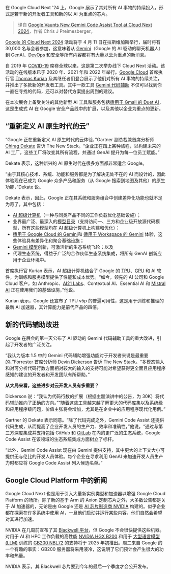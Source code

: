 
<!--
title: Cloud Next 2024上Google鼓吹新的Gemini代码辅助工具
cover: https://cdn.thenewstack.io/media/2024/04/babcfbd3-thomas-gcn-overview.jpg
-->

在 Google Cloud Next '24 上，Google 展示了其对所有 AI 事物的持续投入，形式是若干新的开发者工具和新的以 AI 为重点的芯片。

> 译自 [Google Vaunts New Gemini Code Assist Tool at Cloud Next 2024](https://thenewstack.io/google-vaunts-new-gemini-code-assist-tool-at-cloud-next-2024/)，作者 Chris J Preimesberger。

[Google 的 Cloud Next 2024](https://cloud.withgoogle.com/next) 活动将于 4 月 11 日在拉斯维加斯举行，届时将有 30,000 名与会者参加，这意味着从 [Gemini](https://thenewstack.io/how-to-get-started-with-googles-gemini-large-language-model/)（Google 的 AI 驱动的聊天机器人）到 GenAI、[DevOps](https://thenewstack.io/devops/) 和安全等所有内容都将有大量以云为重点的新消息。

自 2019 年 [COVID-19](https://thenewstack.io/the-network-impact-of-the-global-covid-19-pandemic/) 席卷全球以来，这是第二次举办线下 Cloud Next 活动。该活动的在线版本已于 2020 年、2021 年和 2022 年举行。[Google Cloud](https://cloud.withgoogle.com?utm_content=inline+mention) 首席执行官 [Thomas Kurian](https://www.linkedin.com/in/thomas-kurian-469b6219/) 及其继任者们登台展示了他们对所有 AI 事物的持续关注，并推出了多款新的开发者工具。其中一款工具 [Gemini 代码辅助](https://cloud.google.com/products/gemini/code-assist?hl=en) 不仅可以找到你一直在寻找的代码，还可以对替代方案提出周到的建议。

在本次展会上备受关注的其他新型 AI 工具和服务包括[适用于 Gmail 的 Duet AI](https://cloud.google.com/products/gemini?hl=en)，这是生成式 AI 在 Google 安全产品线中的扩展，以及其他以企业为重点的更新。

## “重新定义 AI 原生时代的云”

“Google 正在重新定义 AI 原生时代的云体验，”Gartner 副总裁兼首席分析师 [Chirag Dekate](https://www.linkedin.com/in/cdekate/) 告诉 The New Stack。“企业正在踏上某种旅程，以构建未来的 AI 工厂，这些工厂将改变其所有流程，并通过 GenAI 提升为每一位员工赋能。”

Dekate 表示，这种新兴的 AI 原生时代在很多方面都非常适合 Google。

“由于其核心技术、系统、功能和服务都是为了解决无处不在的 AI 而设计的，因此体验现在已成为 Google 众多产品和服务（从 Google 搜索到地图及其他）的原生功能，”Dekate 说。

Dekate 表示，因此，Google 正在其系统和服务组合中创建差异化功能也就不足为奇了，其中包括：

- [AI 超级计算机](https://cloud.google.com/blog/products/ai-machine-learning/introducing-cloud-tpu-v5p-and-ai-hypercomputer)（一种与同类产品不同的工作负载优化基础设施）；
- 业界最广泛、最深入的[模型目录](https://cloud.google.com/data-catalog/docs/concepts/overview)（支持访问一、三方和企业级开放源代码模型，所有这些模型均在 AI 超级计算机上构建和优化）；
- [适用于 Google Cloud 的 Gemini](https://cloud.google.com/blog/products/ai-machine-learning/gemini-for-google-cloud-is-here)和 [适用于 Workspace 的 Gemini](https://workspace.google.com/) 体验，这些体验具有差异化和聚合基础设施；
- [Gemini 模型](https://ai.google.dev/?gad_source=1&gclid=Cj0KCQjwztOwBhD7ARIsAPDKnkAa7_5-dR9kLoUKJnN_v4HN-TPCZSxKAS4c38F_RID--xTbTaNgaC8aAmQ4EALw_wcB)创新，可激活新的生态系统飞轮；以及
- 代理生态系统，得益于广泛的合作伙伴生态系统集成，将所有 GenAI 创新应用于企业环境中。

首席执行官 Kurian 表示，AI 超级计算机结合了 Google 的 [TPU](https://thenewstack.io/paperspace-co-founders-discuss-tpus-and-cloud-deep-learning/)、[GPU](https://thenewstack.io/nvidia-h200-gpus-crush-mlperfs-llm-inferencing-benchmark/) 和 AI 软件，为训练和服务模型提供了性能和成本优势。“如今，领先的 AI 公司和 Google Cloud 客户，如 Anthropic、[AI21 Labs](https://thenewstack.io/ai21-labs-releases-jurassic-2-its-new-large-language-model/)、Contextual AI、Essential AI 和 [Mistral AI](https://thenewstack.io/gemma-google-takes-on-small-open-models-llama-2-and-mistral/) 正在使用我们的基础设施，”他说。

Kurian 表示，Google 还宣布了 TPU v5p 的普遍可用性，这是用于训练和推理的最新 AI 加速器，其计算能力是前代产品的四倍。

## 新的代码辅助改进

Google 在展会的第一天公布了 AI 驱动的 Gemini 代码辅助工具的重大改进，引起了开发者的广泛关注。

“我认为版本 1.5 中的 Gemini 代码辅助增强功能对于开发者来说是最重要的，”Forrester 首席分析师
[Devin Dickerson](https://www.linkedin.com/in/devin-dickerson-47679225/) 告诉 The New Stack。“多模态输入和对可分析代码行数方面相对较大的输入的支持可能对希望获得更全面且应用程序感知的建议的开发者和开发团队有所帮助。”

**从大局来看，这些进步对云开发人员有多重要？**

Dickerson 说：“我认为代码行数的扩展（根据主题演讲中的公告，为 30K）将代码辅助推向了正确的方向。”“随着这些工具越来越了解更大的代码库集以及系统级和应用程序级问题，价值主张将会增加，尤其是在企业中的应用程序现代化用例。”

Gartner 的 Dekate 表示同意。“除了代码完成之外，Gemini Code Assist 还提供代码生成，从而提高了企业开发人员的生产力、效率和准确性，”他说。“通过与第三方深度集成并支持包括 GitHub 和 [GitLab](https://about.gitlab.com/?utm_content=inline+mention) 在内的更广泛的生态系统，Google Code Assist 在该领域的生态系统集成方面树立了标杆。

“此外，Gemini Code Assist 现在由 Gemini 提供支持，其中更大的上下文大小可提供无与伦比的开发人员体验。每个企业在寻求利用 GenAI 来加速开发人员生产力时都应将 Google Code Assist 列入候选名单。”

## Google Cloud Platform 中的新闻

Google Cloud Next 也是用于引入大量新实例类型和加速器以增强 Google Cloud Platform 的场所。除了新的基于 Arm 的 Axion 定制芯片之外，大多数公告都是关于 AI 加速器的，无论是由 Google 还是 [AI 芯片制造商 NVIDIA](https://thenewstack.io/nvidia-gpu-dominance-at-a-crossroads/) 构建的。似乎企业都在探索在许多系统中使用 AI，一旦他们启动并运行某些内容，他们自然会希望对其进行加速。

NVIDIA 在几周前宣布了其 [Blackwell 平台](https://thenewstack.io/nvidia-gtc-hyperscaler-happiness-and-enterprise-indigestion/)，但 Google 不会很快提供这些机器。对用于 AI 和 HPC 工作负载的高性能 [NVIDIA HGX B200](https://www.nvidia.com/en-us/data-center/hgx/) 和用于 [大型语言模型 (LLM)](https://thenewstack.io/what-is-a-large-language-model/) 训练的 [GB200 NBL72](https://developer.nvidia.com/blog/nvidia-gb200-nvl72-delivers-trillion-parameter-llm-training-and-real-time-inference/) 的支持将于 2025 年初推出。周二来自 Google 的一个有趣的事实：GB200 服务器将采用液冷，这说明了它们预计会产生很大的功率和热量。

NVIDIA 表示，其 Blackwell 芯片要到今年的最后一个季度才会公开发布。
